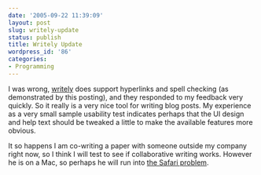 ```yaml
---
date: '2005-09-22 11:39:09'
layout: post
slug: writely-update
status: publish
title: Writely Update
wordpress_id: '86'
categories:
- Programming
---
```


I was wrong, [writely](http://www.writely.com/) does support hyperlinks and spell checking (as demonstrated by this posting), and they responded to my feedback very quickly.  So it really is a very nice tool for writing blog posts.  My experience as a very small sample usability test indicates perhaps that the UI design and help text should be tweaked a little to make the available features more obvious.

 It so happens I am co-writing a paper with someone outside my company right now, so I think I will test to see if collaborative writing works.  However he is on a Mac, so perhaps he will run into [the Safari problem](http://www.writely.com/BasePage.aspx?action=faq&question=what#faq6).

